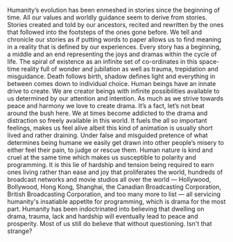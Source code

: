 Humanity’s evolution has been enmeshed in stories since the beginning of time. All our values and worldly guidance seem to derive from stories. Stories created and told by our ancestors, recited and rewritten by the ones that followed into the footsteps of the ones gone before. We tell and chronicle our stories as if putting words to paper allows us to find meaning in a reality that is defined by our experiences. Every story has a beginning, a middle and an end representing the joys and dramas within the cycle of life. The spiral of existence as an infinite set of co-ordinates in this space-time reality full of wonder and jubilation as well as trauma, trepidation and misguidance. Death follows birth, shadow defines light and everything in between comes down to individual choice. Human beings have an innate drive to create. We are creator beings with infinite possibilities available to us determined by our attention and intention. As much as we strive towards peace and harmony we love to create drama. It’s a fact, let’s not beat around the bush here. We at times become addicted to the drama and distraction so freely available in this world. It fuels the all so important feelings, makes us feel alive albeit this kind of animation is usually short lived and rather draining. Under false and misguided pretence of what determines being humane we easily get drawn into other people’s misery to either feel their pain, to judge or rescue them. Human nature is kind and cruel at the same time which makes us susceptible to polarity and programming. It is this lie of hardship and tension being required to earn ones living rather than ease and joy that proliferates the world, hundreds of broadcast networks and movie studios all over the world — Hollywood, Bollywood, Hong Kong, Shanghai, the Canadian Broadcasting Corporation, British Broadcasting Corporation, and too many more to list — all servicing humanity's insatiable appetite for programming, which is drama for the most part. Humanity has been indoctrinated into believing that dwelling on drama, trauma, lack and hardship will eventually lead to peace and prosperity. Most of us still do believe that without questioning. Isn't that strange?
